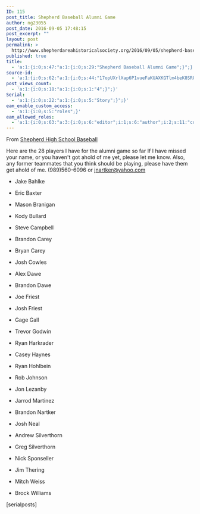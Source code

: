 ```yaml
---
ID: 115
post_title: Shepherd Baseball Alumni Game
author: ng23055
post_date: 2016-09-05 17:48:15
post_excerpt: ""
layout: post
permalink: >
  http://www.shepherdareahistoricalsociety.org/2016/09/05/shepherd-baseball-alumni-game/
published: true
title:
  - 'a:1:{i:0;s:47:"a:1:{i:0;s:29:"Shepherd Baseball Alumni Game";}";}'
source-id:
  - 'a:1:{i:0;s:62:"a:1:{i:0;s:44:"17opUXrlXap6P1vueFaKUAXKGTlm4beK8SR8Q8h2puQk";}";}'
post_views_count:
  - 'a:1:{i:0;s:18:"a:1:{i:0;s:1:"4";}";}'
Serial:
  - 'a:1:{i:0;s:22:"a:1:{i:0;s:5:"Story";}";}'
eam_enable_custom_access:
  - 'a:1:{i:0;s:5:"roles";}'
eam_allowed_roles:
  - 'a:1:{i:0;s:63:"a:3:{i:0;s:6:"editor";i:1;s:6:"author";i:2;s:11:"contributor";}";}'
---
```

From <a href="https://www.facebook.com/Shepherd-High-School-Baseball-1407389539494174/?fref=nf">Shepherd High School Baseball</a>

Here are the 28 players I have for the alumni game so far If I have missed your name, or you haven't got ahold of me yet, please let me know. Also, any former teammates that you think should be playing, please have them get ahold of me. (989)560-6096 or <a href="mailto:jnartker@yahoo.com">jnartker@yahoo.com</a>

<ul>
<li>Jake Bahlke</p></li>
<li><p>Eric Baxter</p></li>
<li><p>Mason Branigan</p></li>
<li><p>Kody Bullard</p></li>
<li><p>Steve Campbell</p></li>
<li><p>Brandon Carey</p></li>
<li><p>Bryan Carey</p></li>
<li><p>Josh Cowles</p></li>
<li><p>Alex Dawe</p></li>
<li><p>Brandon Dawe</p></li>
<li><p>Joe Friest</p></li>
<li><p>Josh Friest</p></li>
<li><p>Gage Gall</p></li>
<li><p>Trevor Godwin</p></li>
<li><p>Ryan Harkrader</p></li>
<li><p>Casey Haynes</p></li>
<li><p>Ryan Hohlbein</p></li>
<li><p>Rob Johnson</p></li>
<li><p>Jon Lezanby</p></li>
<li><p>Jarrod Martinez</p></li>
<li><p>Brandon Nartker</p></li>
<li><p>Josh Neal</p></li>
<li><p>Andrew Silverthorn</p></li>
<li><p>Greg Silverthorn</p></li>
<li><p>Nick Sponseller</p></li>
<li><p>Jim Thering</p></li>
<li><p>Mitch Weiss</p></li>
<li><p>Brock Williams</p></li>
</ul>

<p>[serialposts]